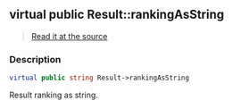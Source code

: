 ## virtual public Result::rankingAsString

> [Read it at the source](https://github.com/julien-boudry/Condorcet/blob/master/src/Result.php#L22)

### Description    

```php
virtual public string Result->rankingAsString 
```

Result ranking as string.
    